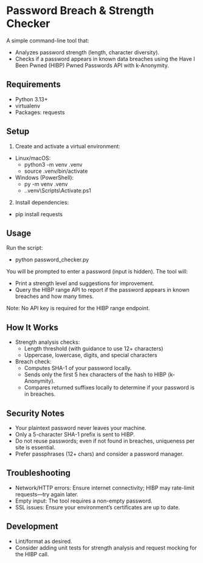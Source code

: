# Password Breach & Strength Checker

A simple command-line tool that:
- Analyzes password strength (length, character diversity).
- Checks if a password appears in known data breaches using the Have I Been Pwned (HIBP) Pwned Passwords API with k-Anonymity.

## Requirements

- Python 3.13+
- virtualenv
- Packages: requests

## Setup

1) Create and activate a virtual environment:
- Linux/macOS:
  - python3 -m venv .venv
  - source .venv/bin/activate
- Windows (PowerShell):
  - py -m venv .venv
  - .\.venv\Scripts\Activate.ps1

2) Install dependencies:
- pip install requests

## Usage

Run the script:
- python password_checker.py

You will be prompted to enter a password (input is hidden). The tool will:
- Print a strength level and suggestions for improvement.
- Query the HIBP range API to report if the password appears in known breaches and how many times.

Note: No API key is required for the HIBP range endpoint.

## How It Works

- Strength analysis checks:
  - Length threshold (with guidance to use 12+ characters)
  - Uppercase, lowercase, digits, and special characters
- Breach check:
  - Computes SHA-1 of your password locally.
  - Sends only the first 5 hex characters of the hash to HIBP (k-Anonymity).
  - Compares returned suffixes locally to determine if your password is in breaches.

## Security Notes

- Your plaintext password never leaves your machine.
- Only a 5-character SHA-1 prefix is sent to HIBP.
- Do not reuse passwords; even if not found in breaches, uniqueness per site is essential.
- Prefer passphrases (12+ chars) and consider a password manager.

## Troubleshooting

- Network/HTTP errors: Ensure internet connectivity; HIBP may rate-limit requests—try again later.
- Empty input: The tool requires a non-empty password.
- SSL issues: Ensure your environment’s certificates are up to date.

## Development

- Lint/format as desired.
- Consider adding unit tests for strength analysis and request mocking for the HIBP call.

